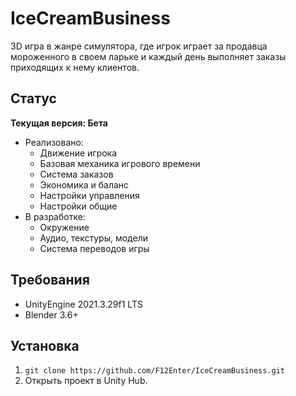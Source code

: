 # IceCreamBusiness
3D игра в жанре симулятора, где игрок играет за продавца мороженного в своем ларьке и каждый день выполняет заказы приходящих к нему клиентов.

## Статус
**Текущая версия: Бета**
- Реализовано:
  - Движение игрока
  - Базовая механика игрового времени
  - Система заказов
  - Экономика и баланс
  - Настройки управления
  - Настройки общие
- В разработке:
  - Окружение
  - Аудио, текстуры, модели
  - Система переводов игры

## Требования
- UnityEngine 2021.3.29f1 LTS
- Blender 3.6+

## Установка
1. `git clone https://github.com/F12Enter/IceCreamBusiness.git`
2. Открыть проект в Unity Hub.
